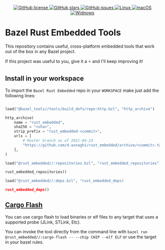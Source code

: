 <p align="center">

<a href="https://github.com/d-asnaghi/bazel-rust-embedded/blob/master/LICENSE">
    <img alt="GitHub license" src="https://img.shields.io/github/license/d-asnaghi/bazel-rust-embedded?color=success">
</a>

<a href="https://github.com/d-asnaghi/bazel-rust-embedded/stargazers">
    <img alt="GitHub stars" src="https://img.shields.io/github/stars/d-asnaghi/bazel-rust-embedded?color=success">
</a>

<a href="https://github.com/d-asnaghi/bazel-rust-embedded/issues">
    <img alt="GitHub issues" src="https://img.shields.io/github/issues/d-asnaghi/bazel-rust-embedded">
</a>

<a href="https://github.com/d-asnaghi/bazel-rust-embedded/actions">
    <img alt="Linux" src="https://github.com/d-asnaghi/bazel-rust-embedded/workflows/Linux/badge.svg">
</a>

<a href="https://github.com/d-asnaghi/bazel-rust-embedded/actions">
    <img alt="macOS" src="https://github.com/d-asnaghi/bazel-rust-embedded/workflows/macOS/badge.svg">
</a>

<a href="https://github.com/d-asnaghi/bazel-rust-embedded/actions">
    <img alt="Widnows" src="https://github.com/d-asnaghi/bazel-rust-embedded/workflows/Windows/badge.svg">
</a>

</p>

# Bazel Rust Embedded Tools

This repository contains useful, cross-platform embedded tools that work out of the box in any Bazel project.

If this project was useful to you, give it a ⭐️ and I'll keep improving it!

## Install in your workspace

To import the `Bazel Rust Embedded` repo in your `WORKSPACE` make just add the following lines:

```python

load("@bazel_tools//tools/build_defs/repo:http.bzl", "http_archive")

http_archive(
    name = "rust_embedded",
    sha256 = "<sha>",
    strip_prefix = "rust_embedded-<commit>",
    urls = [
        # Master branch as of 2021-04-23
        "https://github.com/d-asnaghi/rust_embedded/archive/<commit>.tar.gz",
    ],
)

load("@rust_embedded//:repositories.bzl", "rust_embedded_repositories")

rust_embedded_repositories()

load("@rust_embedded//:deps.bzl", "rust_embedded_deps)

rust_embedded_deps()

```

## [Cargo Flash](https://crates.io/crates/cargo-flash)

You can use cargo flash to load binaries or elf files to any target that uses a supported probe (JLink, STLink, Etc).

You can invoke the tool directly from the command line with `bazel run @rust_embedded//:cargo-flash -- --chip CHIP --elf ELF` or use the target in your bazel rules.


